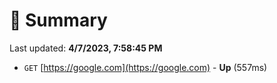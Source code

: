 # 📖 Summary
Last updated: **4/7/2023, 7:58:45 PM**

- `GET` [https://google.com](https://google.com) - **Up** (557ms)
